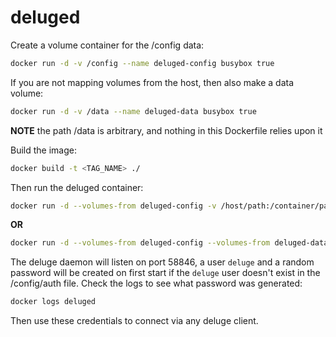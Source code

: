 deluged
=======

Create a volume container for the /config data:

```bash
docker run -d -v /config --name deluged-config busybox true
```

If you are not mapping volumes from the host, then also make a data volume:

```bash
docker run -d -v /data --name deluged-data busybox true
```

**NOTE** the path /data is arbitrary, and nothing in this Dockerfile relies
upon it

Build the image:

```bash
docker build -t <TAG_NAME> ./
```

Then run the deluged container:

```bash
docker run -d --volumes-from deluged-config -v /host/path:/container/path --name deluged <TAG_NAME>
```

**OR**

```bash
docker run -d --volumes-from deluged-config --volumes-from deluged-data --name deluged <TAG_NAME>
```

The deluge daemon will listen on port 58846, a user ``deluge`` and a random
password will be created on first start if the ``deluge`` user doesn't exist
in the /config/auth file. Check the logs to see what password was generated:

```bash
docker logs deluged
```

Then use these credentials to connect via any deluge client.
